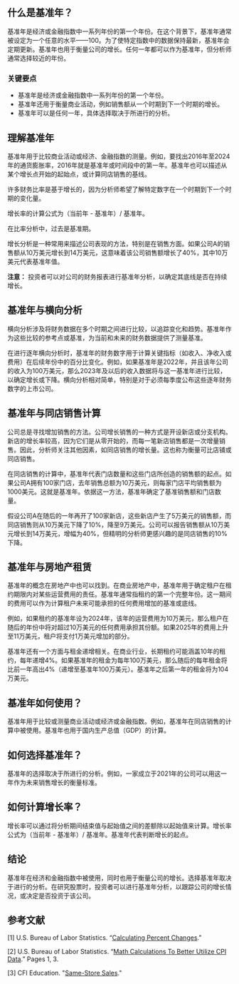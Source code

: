 ## 什么是基准年？

基准年是经济或金融指数中一系列年份的第一个年份。在这个背景下，基准年通常被设定为一个任意的水平——100。为了使特定指数中的数据保持最新，基准年会定期更新。基准年也用于衡量公司的增长。任何一年都可以作为基准年，但分析师通常选择较近的年份。

### 关键要点

- 基准年是经济或金融指数中一系列年份的第一个年份。
- 基准年还用于衡量商业活动，例如销售额从一个时期到下一个时期的增长。
- 基准年可以是任何一年，具体选择取决于所进行的分析。

## 理解基准年

基准年用于比较商业活动或经济、金融指数的测量。例如，要找出2016年至2024年的通货膨胀率，2016年就是基准年或时间段中的第一年。基准年也可以描述从某个增长点开始的起始点，或计算同店销售的基线。

许多财务比率是基于增长的，因为分析师希望了解特定数字在一个时期到下一个时期的变化量。

增长率的计算公式为（当前年 - 基准年）/ 基准年。

在比率分析中，过去是基准期。

增长分析是一种常用来描述公司表现的方法，特别是在销售方面。如果公司A的销售额从10万美元增长到14万美元，这意味着该公司销售额增长了40%，其中10万美元代表基准年值。

**注意：** 投资者可以对公司的财务报表进行基准年分析，以确定其底线是否在持续增长。

## 基准年与横向分析

横向分析涉及将财务数据在多个时期之间进行比较，以追踪变化和趋势。基准年作为这些比较的参考点或基准，为当前和未来的财务数据提供了测量基准。

在进行逐年横向分析时，基准年的财务数字用于计算关键指标（如收入、净收入或费用）在后续年份中的百分比变化。例如，如果基准年是2022年，并且该年公司的收入为100万美元，那么2023年及以后的收入数据将与这一基准年进行比较，以确定增长或下降。横向分析相对简单，特别是对于必须每季度公布这些逐年财务数字的上市公司。

## 基准年与同店销售计算

公司总是寻找增加销售的方法。公司增长销售的一种方式是开设新店或分支机构。新店的增长率较高，因为它们是从零开始的，而每一笔新店销售都是一次增量销售。因此，分析师关注其他因素，如同店销售的增长量。这也称为衡量可比店铺或同店销售。

在同店销售的计算中，基准年代表门店数量和这些门店所创造的销售额的起点。如果公司A拥有100家门店，去年销售总额为10万美元，则每家门店平均销售额为1000美元。这就是基准年。依据这一方法，基准年确定了基准销售额和门店数量。

假设公司A在随后的一年再开了100家新店，这些新店产生了5万美元的销售额，而同店销售则从10万美元下降了10%，降至9万美元。公司可以报告销售额从10万美元增长到14万美元，增幅为40%，但精明的分析师更感兴趣的是同店销售的10%下降。

## 基准年与房地产租赁

基准年的概念在房地产中也可以找到。在商业房地产中，基准年用于确定租户在租约期限内对某些运营费用的责任。基准年通常指租约的第一个完整年份。这一期间的费用可以作为计算租户未来可能承担的任何费用增加的基准或底线。

例如，如果租约的基准年设为2024年，该年的运营费用为10万美元，那么租户在随后的年份中将对超过10万美元的任何费用承担其份额。如果2025年的费用上升至11万美元，租户将支付1万美元增加的部分。

基准年还有一个方面与租金递增相关。在商业行业，长期租约可能涵盖10年的租约，每年递增4%。如果基准年的租金为每年100万美元，那么随后的每年租金将比前一年高出4%（递增至基准年100万美元）。基准年之后第一年的租金将为104万美元。

## 基准年如何使用？

基准年用于比较或测量商业活动或经济或金融指数。例如，基准年在同店销售的计算中被使用。基准年也用于国内生产总值（GDP）的计算。

## 如何选择基准年？

基准年的选择取决于所进行的分析。例如，一家成立于2021年的公司可以用这一年作为未来销售增长的衡量标准。

## 如何计算增长率？

增长率可以通过将分析期间结束值与起始值之间的差额除以起始值来计算。增长率公式为（当前年 - 基准年）/ 基准年。基准年代表判断增长的起点。

## 结论

基准年在经济和金融指数中被使用，同时也用于衡量公司的增长。选择基准年取决于进行的分析。在研究股票时，投资者可以进行基准年分析，以跟踪公司的增长情况，或决定是否投资于该公司。

## 参考文献

[1] U.S. Bureau of Labor Statistics. “[Calculating Percent Changes](https://www.bls.gov/cpi/factsheets/calculating-percent-changes.htm).”

[2] U.S. Bureau of Labor Statistics. “[Math Calculations To Better Utilize CPI Data](https://www.bls.gov/cpi/factsheets/cpi-math-calculations.pdf).” Pages 1, 3.

[3] CFI Education. "[Same-Store Sales](https://corporatefinanceinstitute.com/resources/accounting/same-store-sales/)."